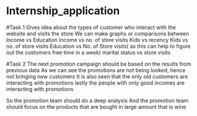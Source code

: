 # Internship_application

#Task 1
Gives idea about the types of customer who interact with the website and visits the store
We can make graphs or comparisons between
Income vs Education
Income vs no. of store visits
Kids vs recency
Kids vs no. of store visits
Education vs No. of Store visits( as this can help to figure out the customers free time in a week)
marital status vs store visits

#Task 2
The next promotion campaign should be based on the results from previous data
As we can see the promotions are not being looked, hence not bringing new customers
It is also seen that the only old customers are interacting with promotions 
lastly the people with only good incomes are interacting with promotions

So the promotion team should do a deep analysis
And the promotion team should focus on the products that are bought in large amount that is wine
